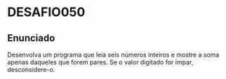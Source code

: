 # DESAFIO050

## Enunciado

Desenvolva um programa que leia seis números inteiros e mostre a soma apenas daqueles que forem pares. Se o valor digitado for ímpar, desconsidere-o.